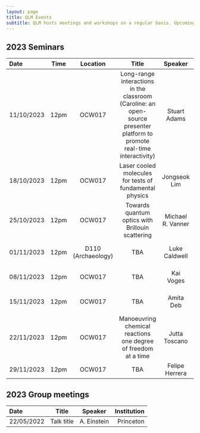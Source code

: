 ```yaml
---
layout: page
title: QLM Events 
subtitle: QLM hosts meetings and workshops on a regular basis. Upcoming events are listed here.
---
```


## 2023 Seminars

|Date  |Time |Location  |Title   |Speaker    |Institution    |
|:---  | :----: | :----:  | :--------:      | :------:      |           --: |
|11/10/2023|12pm|OCW017|Long-range interactions in the classroom (Caroline: an open-source presenter platform to promote real-time interactivity)|Stuart Adams    |Durham University |
|18/10/2023|12pm|OCW017|Laser cooled molecules for tests of fundamental physics|Jongseok Lim    |Imperial College, London |
|25/10/2023|12pm|OCW017|Towards quantum optics with Brillouin scattering|Michael R. Vanner    |Imperial College, London |
|01/11/2023|12pm|D110 (Archaeology)|TBA|Luke Caldwell    |University College, London |
|08/11/2023|12pm|OCW017|TBA|Kai Voges    |Imperial College, London |
|15/11/2023|12pm|OCW017|TBA|Amita Deb    |University of Birmingham |
|22/11/2023|12pm|OCW017|Manoeuvring chemical reactions one degree of freedom at a time|Jutta Toscano    |University of Basel |
|29/11/2023|12pm|OCW017|TBA|Felipe Herrera    |University of Santiago |

## 2023 Group meetings

|Date   |Title   |Speaker    |Institution    |
|:---   | :----:      | :----:      |           --: |
|22/05/2022|Talk title |A. Einstein    |Princeton  |
